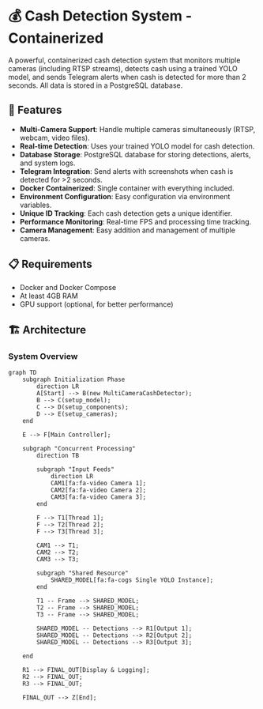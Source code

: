 # 💰 Cash Detection System - Containerized

A powerful, containerized cash detection system that monitors multiple cameras (including RTSP streams), detects cash using a trained YOLO model, and sends Telegram alerts when cash is detected for more than 2 seconds. All data is stored in a PostgreSQL database.

## 🚀 Features

- **Multi-Camera Support**: Handle multiple cameras simultaneously (RTSP, webcam, video files).
- **Real-time Detection**: Uses your trained YOLO model for cash detection.
- **Database Storage**: PostgreSQL database for storing detections, alerts, and system logs.
- **Telegram Integration**: Send alerts with screenshots when cash is detected for >2 seconds.
- **Docker Containerized**: Single container with everything included.
- **Environment Configuration**: Easy configuration via environment variables.
- **Unique ID Tracking**: Each cash detection gets a unique identifier.
- **Performance Monitoring**: Real-time FPS and processing time tracking.
- **Camera Management**: Easy addition and management of multiple cameras.

## 📋 Requirements

- Docker and Docker Compose
- At least 4GB RAM
- GPU support (optional, for better performance)

## 🏗️ Architecture

### System Overview

```mermaid
graph TD
    subgraph Initialization Phase
        direction LR
        A[Start] --> B(new MultiCameraCashDetector);
        B --> C(setup_model);
        C --> D(setup_components);
        D --> E(setup_cameras);
    end

    E --> F[Main Controller];

    subgraph "Concurrent Processing"
        direction TB
        
        subgraph "Input Feeds"
            direction LR
            CAM1[fa:fa-video Camera 1];
            CAM2[fa:fa-video Camera 2];
            CAM3[fa:fa-video Camera 3];
        end
        
        F --> T1[Thread 1];
        F --> T2[Thread 2];
        F --> T3[Thread 3];

        CAM1 --> T1;
        CAM2 --> T2;
        CAM3 --> T3;

        subgraph "Shared Resource"
            SHARED_MODEL[fa:fa-cogs Single YOLO Instance];
        end

        T1 -- Frame --> SHARED_MODEL;
        T2 -- Frame --> SHARED_MODEL;
        T3 -- Frame --> SHARED_MODEL;

        SHARED_MODEL -- Detections --> R1[Output 1];
        SHARED_MODEL -- Detections --> R2[Output 2];
        SHARED_MODEL -- Detections --> R3[Output 3];

    end

    R1 --> FINAL_OUT[Display & Logging];
    R2 --> FINAL_OUT;
    R3 --> FINAL_OUT;

    FINAL_OUT --> Z[End];
